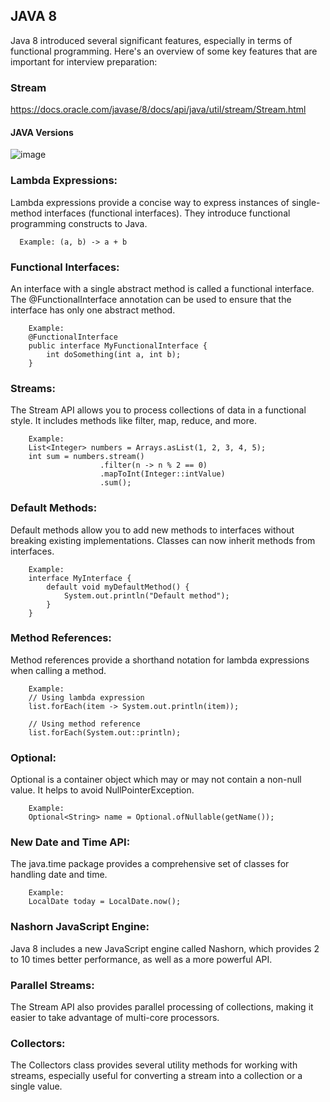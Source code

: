## JAVA 8 
Java 8 introduced several significant features, especially in terms of functional programming. Here's an overview of some key features that are important for interview preparation:

### Stream
https://docs.oracle.com/javase/8/docs/api/java/util/stream/Stream.html

#### JAVA Versions
![image](https://github.com/himanshumalvi/himanshumalvi/assets/45842963/b5503af8-6ca7-442d-ab84-26efc660402d)

### Lambda Expressions:
Lambda expressions provide a concise way to express instances of single-method interfaces (functional interfaces). They introduce functional programming constructs to Java.

      Example: (a, b) -> a + b

### Functional Interfaces:
An interface with a single abstract method is called a functional interface. The @FunctionalInterface annotation can be used to ensure that the interface has only one abstract method.

        Example:
        @FunctionalInterface
        public interface MyFunctionalInterface {
            int doSomething(int a, int b);
        }
### Streams:
The Stream API allows you to process collections of data in a functional style. It includes methods like filter, map, reduce, and more.

        Example:
        List<Integer> numbers = Arrays.asList(1, 2, 3, 4, 5);
        int sum = numbers.stream()
                        .filter(n -> n % 2 == 0)
                        .mapToInt(Integer::intValue)
                        .sum();

### Default Methods:
Default methods allow you to add new methods to interfaces without breaking existing implementations. Classes can now inherit methods from interfaces.

        Example:
        interface MyInterface {
            default void myDefaultMethod() {
                System.out.println("Default method");
            }
        }

### Method References:
Method references provide a shorthand notation for lambda expressions when calling a method.
        
        Example:
        // Using lambda expression
        list.forEach(item -> System.out.println(item));
        
        // Using method reference
        list.forEach(System.out::println);

### Optional:
Optional is a container object which may or may not contain a non-null value. It helps to avoid NullPointerException.

        Example:
        Optional<String> name = Optional.ofNullable(getName());

### New Date and Time API:
The java.time package provides a comprehensive set of classes for handling date and time.

        Example:
        LocalDate today = LocalDate.now();
        
### Nashorn JavaScript Engine:
Java 8 includes a new JavaScript engine called Nashorn, which provides 2 to 10 times better performance, as well as a more powerful API.

### Parallel Streams:
The Stream API also provides parallel processing of collections, making it easier to take advantage of multi-core processors.

### Collectors:
The Collectors class provides several utility methods for working with streams, especially useful for converting a stream into a collection or a single value.
